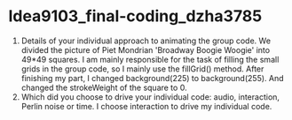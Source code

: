 # Idea9103_final-coding_dzha3785
1. Details of your individual approach to animating the group code.
We divided the picture of Piet Mondrian 'Broadway Boogie Woogie' into 49*49 squares. I am mainly responsible for the task of filling the small grids in the group code, so I mainly use the fillGrid() method. After finishing my part, I changed background(225) to background(255). And changed the strokeWeight of the square to 0.
2. Which did you choose to drive your individual code: audio, interaction, Perlin noise or time.
I choose interaction to drive my individual code.